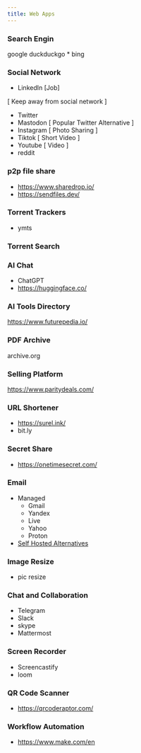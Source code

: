 ```yaml
---
title: Web Apps
---
```


### Search Engin

google
duckduckgo *
bing

### Social Network

- LinkedIn [Job]

[ Keep away from social network ]

- Twitter
- Mastodon [ Popular Twitter Alternative ]
- Instagram [ Photo Sharing ]
- Tiktok [ Short Video ]
- Youtube [ Video ]
- reddit

### p2p file share

- https://www.sharedrop.io/
- https://sendfiles.dev/

### Torrent Trackers

- ymts

### Torrent Search

### AI Chat

- ChatGPT
- https://huggingface.co/

### AI Tools Directory

https://www.futurepedia.io/

### PDF Archive

archive.org

### Selling Platform

https://www.paritydeals.com/

### URL Shortener

- https://surel.ink/
- bit.ly 

### Secret Share

- https://onetimesecret.com/

### Email

- Managed
  - Gmail
  - Yandex
  - Live
  - Yahoo
  - Proton
- [Self Hosted Alternatives](http://localhost:3000/rtx/notes/6%20Operations/8%20Services/Email%20Server/#email-server)

### Image Resize

- pic resize

### Chat and Collaboration

- Telegram
- Slack
- skype
- Mattermost

### Screen Recorder

- Screencastify
- loom 

### QR Code Scanner

- https://qrcoderaptor.com/

### Workflow Automation

- https://www.make.com/en